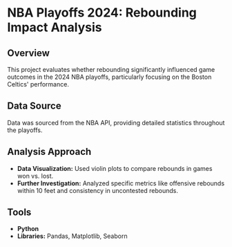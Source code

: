 # NBA Playoffs 2024: Rebounding Impact Analysis

## Overview
This project evaluates whether rebounding significantly influenced game outcomes in the 2024 NBA playoffs, particularly focusing on the Boston Celtics' performance.

## Data Source
Data was sourced from the NBA API, providing detailed statistics throughout the playoffs.

## Analysis Approach
- **Data Visualization:** Used violin plots to compare rebounds in games won vs. lost.
- **Further Investigation:** Analyzed specific metrics like offensive rebounds within 10 feet and consistency in uncontested rebounds.

## Tools
- **Python**
- **Libraries:** Pandas, Matplotlib, Seaborn
